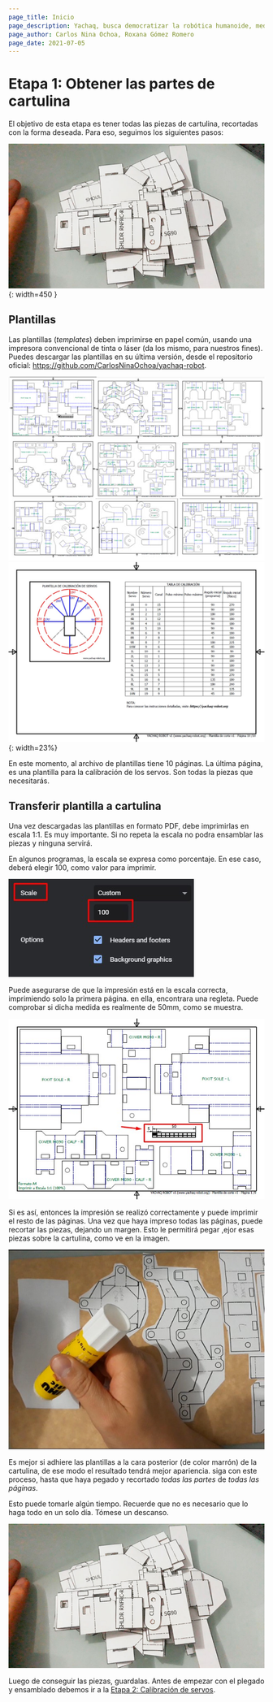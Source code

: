 ```yaml
---
page_title: Inicio
page_description: Yachaq, busca democratizar la robótica humanoide, mediante un hardware de ultra bajo costo.
page_author: Carlos Nina Ochoa, Roxana Gómez Romero
page_date: 2021-07-05
---
```


# Etapa 1: Obtener las partes de cartulina

El objetivo de esta etapa es tener todas las piezas de cartulina, recortadas con la forma deseada. Para eso, seguimos los siguientes pasos:

![Plantillas recortadas](img/partes-cortadas-1.jpg){: width=450 }

## Plantillas

Las plantillas (*templates*) deben imprimirse en papel común, usando una impresora convencional de tinta o láser (da los mismo, para nuestros fines). Puedes descargar las plantillas en su última versión, desde el repositorio oficial: <https://github.com/CarlosNinaOchoa/yachaq-robot>.

![Plantillas en PDF](img/plantillas.jpg)
![Plantillas en PDF](img/plantilla-calibracion.jpg){: width=23%}

En este momento, al archivo de plantillas tiene 10 páginas. La última página, es una plantilla para la calibración de los servos. Son todas la piezas que necesitarás.

## Transferir plantilla a cartulina

Una vez descargadas las plantillas en formato PDF, debe imprimirlas en escala 1:1. Es muy importante. Si no repeta la escala no podra ensamblar las piezas y ninguna servirá. 

En algunos programas, la escala se expresa como porcentaje. En ese caso, deberá elegir 100, como valor para imprimir.

![Escala de impresión](img/escala.jpg)

Puede asegurarse de que la impresión está en la escala correcta, imprimiendo solo la primera página. en ella, encontrara una regleta. Puede comprobar si dicha medida es realmente de 50mm, como se muestra.

![Comprobación de escala](img/regleta.jpg)

Si es así, entonces la impresión se realizó correctamente y puede imprimir el resto de las páginas. Una vez que haya impreso todas las páginas, puede recortar las piezas, dejando un margen. Esto le permitirá pegar ,ejor esas piezas sobre la cartulina, como ve en la imagen.

![Plantillas pegadas a la cartulina](img/template-making.jpg)

Es mejor si adhiere las plantillas a la cara posterior (de color marrón) de la cartulina, de ese modo el resultado tendrá mejor apariencia. siga con este proceso, hasta que haya pegado y recortado *todas las partes* de *todas las páginas*. 

Esto puede tomarle algún tiempo. Recuerde que no es necesario que lo haga todo en un solo día. Tómese un descanso.

![Plantillas recortadas](img/partes-cortadas-1.jpg)

Luego de conseguir las piezas, guardalas. Antes de empezar con el plegado y ensamblado debemos ir a la [Etapa 2: Calibración de servos](../construccion-2).